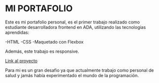 #  MI PORTAFOLIO

Este es mi portafolio personal, es el primer trabajo realizado como estudiante  desarrolladora frontend en ADA, utilizando las tecnologias aprendidas:

-HTML
-CSS
-Maquetado con Flexbox

Además, este trabajo es responsive. 

[Link al proyecto](https://sofiabernabeicejas.github.io/Portafolio/)

Para mi es un gran desafio ya que actualmente trabajo como personal de salud y jamás había experimentado el mundo de la programación.  





